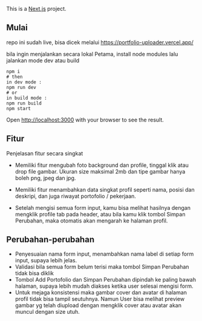This is a [Next.js](https://nextjs.org/) project.

## Mulai

repo ini sudah live, bisa dicek melalui 
https://portfolio-uploader.vercel.app/

bila ingin menjalankan secara lokal
Petama, install node modules lalu jalankan mode dev atau build 


```
npm i
# then
in dev mode :
npm run dev
# or
in build mode :
npm run build
npm start
```

Open [http://localhost:3000](http://localhost:3000) with your browser to see the result.

## Fitur

Penjelasan fitur secara singkat

- Memiliki fitur mengubah foto background dan profile, tinggal klik atau drop file gambar. Ukuran size maksimal 2mb dan tipe gambar hanya boleh png, jpeg dan jpg.
- Memiliki fitur menambahkan data singkat profil seperti nama, posisi dan deskripi, dan juga riwayat portofolio / pekerjaan.

- Setelah mengisi semua form input, kamu bisa melihat hasilnya dengan mengklik profile tab pada header, atau bila kamu klik tombol Simpan Perubahan, maka otomatis akan mengarah ke halaman profil.

## Perubahan-perubahan

- Penyesuaian nama form input, menambahkan nama label di setiap form input, supaya lebih jelas.
- Validasi bila semua form belum terisi maka tombol Simpan Perubahan tidak bisa diklik
- Tombol Add Portofolio dan Simpan Perubahan dipindah ke paling bawah halaman, supaya lebih mudah diakses ketika user selesai mengisi form.
- Untuk mejaga konsistensi maka gambar cover dan avatar di halaman profil tidak bisa tampil seutuhnya. Namun User bisa melihat preview gambar yg telah diupload dengan mengklik cover atau avatar akan muncul dengan size utuh.
